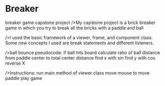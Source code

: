 # Breaker
breaker game capstone project
/>My capstone project is a brick breaker game in which you try to break all the bricks with a paddle and ball

/>I used the basic framework of a viewer, frame, and component class. Some new concepts I used are break statements and different listeners.

/>ball bounce pseudocode:
  if ball hits board
    calculate ratio of ball distance from paddle center to total center distance
    find x with sin
    find y with cos
    reverse X
    
/>Instructions:
  run main method of viewer class
  move mouse to move paddle
  play game
